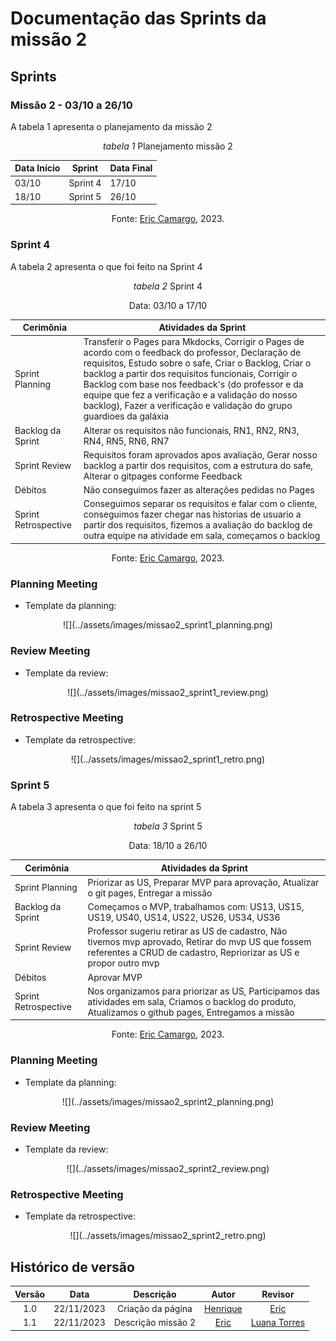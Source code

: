 # Documentação das Sprints da missão 2

## Sprints

### **Missão 2 - 03/10 a 26/10**

A tabela 1 apresenta o planejamento da missão 2

<center>

_tabela 1_ Planejamento missão 2

| Data Início | Sprint  | Data Final |
|-------------|---------|------------|
| 03/10       | Sprint 4| 17/10      |
| 18/10       | Sprint 5| 26/10      |

Fonte: [Eric Camargo](https://github.com/Ericcs10), 2023.

</center>

### Sprint 4 

A tabela 2 apresenta o que foi feito na Sprint 4

<center>

_tabela 2_ Sprint 4

Data: 03/10 a 17/10

| Cerimônia                   | Atividades da Sprint       |
|-----------------------------|---------------------------|
| Sprint Planning             | Transferir o Pages para Mkdocks, Corrigir o Pages de acordo com o feedback do professor, Declaração de requisitos, Estudo sobre o safe, Criar o Backlog, Criar o backlog a partir dos requisitos funcionais, Corrigir o Backlog com base nos feedback's (do professor e da equipe que fez a verificação e a validação do nosso backlog), Fazer a verificação e validação do grupo guardioes da galáxia|
| Backlog da Sprint           | Alterar os requisitos não funcionais, RN1, RN2, RN3, RN4, RN5, RN6, RN7 |
| Sprint Review               | Requisitos foram aprovados apos avaliação, Gerar nosso backlog a partir dos requisitos, com a estrutura do safe, Alterar o gitpages conforme Feedback |
| Débitos                     | Não conseguimos fazer as alterações pedidas no Pages |
| Sprint Retrospective        | Conseguimos separar os requisitos e falar com o cliente, conseguimos fazer chegar nas historias de usuario a partir dos requisitos, fizemos a avaliação do backlog de outra equipe na atividade em sala, começamos o backlog |

Fonte: [Eric Camargo](https://github.com/Ericcs10), 2023.

</center>

### **Planning Meeting**
 
- Template da planning:
 
<center> ![](../assets/images/missao2_sprint1_planning.png) </center>

### **Review Meeting**

- Template da review:

<center> ![](../assets/images/missao2_sprint1_review.png) </center>

### **Retrospective Meeting**

- Template da retrospective:

<center> ![](../assets/images/missao2_sprint1_retro.png) </center>

### Sprint 5

A tabela 3 apresenta o que foi feito na sprint 5

<center>

_tabela 3_ Sprint 5

Data: 18/10 a 26/10

| Cerimônia                   | Atividades da Sprint       |
|-----------------------------|---------------------------|
| Sprint Planning             | Priorizar as US, Preparar MVP para aprovação, Atualizar o git pages, Entregar a missão|
| Backlog da Sprint           | Começamos o MVP, trabalhamos com: US13, US15, US19, US40, US14, US22, US26, US34, US36 |
| Sprint Review               | Professor sugeriu retirar as US de cadastro, Não tivemos mvp aprovado, Retirar do mvp US que fossem referentes a CRUD de cadastro, Repriorizar as US e propor outro mvp |
| Débitos                     | Aprovar MVP |
| Sprint Retrospective        | Nos organizamos para priorizar as US, Participamos das atividades em sala, Criamos o backlog do produto, Atualizamos o github pages, Entregamos a missão |

Fonte: [Eric Camargo](https://github.com/Ericcs10), 2023.

</center>

### **Planning Meeting**
 
- Template da planning:

<center> ![](../assets/images/missao2_sprint2_planning.png) </center>

### **Review Meeting**

- Template da review:

<center> ![](../assets/images/missao2_sprint2_review.png) </center>

### **Retrospective Meeting**

- Template da retrospective:

<center> ![](../assets/images/missao2_sprint2_retro.png) </center>

## Histórico de versão

| Versão |    Data    |      Descrição       |  Autor  | Revisor |
| :----: | :--------: | :------------------: | :-----: | :-----: |
|  1.0   | 22/11/2023 | Criação da página | [Henrique](https://github.com/henriqtorresl) | [Eric](https://github.com/Ericcs10)  |
|  1.1   | 22/11/2023 | Descrição missão 2| [Eric](https://github.com/Ericcs10) | [Luana Torres](https://github.com/luanatorress)  |